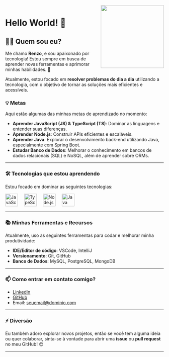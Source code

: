 <img align="right" height="200" src="https://i.gifer.com/79fI.gif"  />

# Hello World! 👋

## 👨‍💻 Quem sou eu?

Me chamo **Renzo**, e sou apaixonado por tecnologia! Estou sempre em busca de aprender novas ferramentas e aprimorar minhas habilidades. 🚀

Atualmente, estou focado em **resolver problemas do dia a dia** utilizando a tecnologia, com o objetivo de tornar as soluções mais eficientes e acessíveis.


### 💡 Metas

Aqui estão algumas das minhas metas de aprendizado no momento:

- **Aprender JavaScript (JS) & TypeScript (TS)**: Dominar as linguagens e entender suas diferenças.
- **Aprender Node.js**: Construir APIs eficientes e escaláveis.
- **Aprender Java**: Explorar o desenvolvimento back-end utilizando Java, especialmente com Spring Boot.
- **Estudar Banco de Dados**: Melhorar o conhecimento em bancos de dados relacionais (SQL) e NoSQL, além de aprender sobre ORMs.

---

### 🛠️ Tecnologias que estou aprendendo

Estou focado em dominar as seguintes tecnologias:

<div align="left">
  <img src="https://cdn.jsdelivr.net/gh/devicons/devicon/icons/javascript/javascript-original.svg" height="40" alt="JavaScript logo"  />
  <img width="12" />
  <img src="https://cdn.jsdelivr.net/gh/devicons/devicon/icons/typescript/typescript-original.svg" height="40" alt="TypeScript logo"  />
  <img width="12" />
  <img src="https://cdn.jsdelivr.net/gh/devicons/devicon/icons/nodejs/nodejs-original.svg" height="40" alt="Node.js logo"  />
  <img width="12" />
  <img src="https://cdn.jsdelivr.net/gh/devicons/devicon/icons/java/java-original.svg" height="40" alt="Java logo"  />
</div>

---

### 📚 Minhas Ferramentas e Recursos

Atualmente, uso as seguintes ferramentas para codar e melhorar minha produtividade:

- **IDE/Editor de código**: VSCode, IntelliJ
- **Versionamento**: Git, GitHub
- **Banco de Dados**: MySQL, PostgreSQL, MongoDB

---

### 📫 Como entrar em contato comigo?

- [LinkedIn](https://www.linkedin.com/in/seu-perfil)  
- [GitHub](https://github.com/seu-perfil)  
- Email: seuemail@dominio.com  

---

### ⚡ Diversão

Eu também adoro explorar novos projetos, então se você tem alguma ideia ou quer colaborar, sinta-se à vontade para abrir uma **issue** ou **pull request** no meu GitHub! 😊

---

